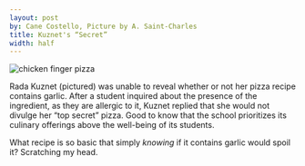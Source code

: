 ```yaml
---
layout: post
by: Cane Costello, Picture by A. Saint-Charles
title: Kuznet's “Secret”
width: half
---
```


![chicken finger pizza](/The-Report/images/g.png)

Rada Kuznet (pictured) was unable to reveal whether or not her pizza recipe contains garlic. After a student inquired about the presence of the ingredient, as they are allergic to it, Kuznet replied that she would not divulge her “top secret” pizza. Good to know that the school prioritizes its culinary offerings above the well-being of its students. 

What recipe is so basic that simply *knowing* if it contains garlic would spoil it? Scratching my head.